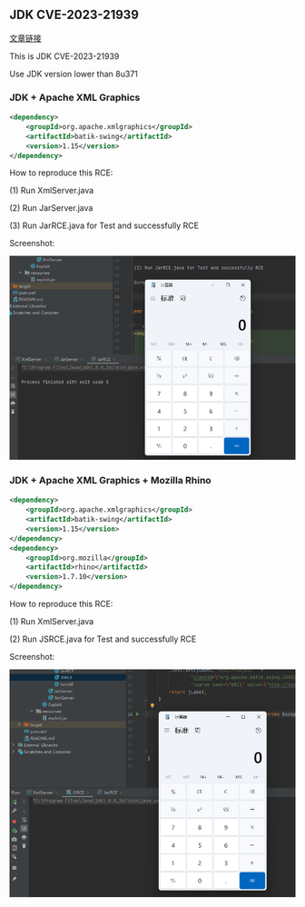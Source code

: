 ## JDK CVE-2023-21939

[文章链接](https://mp.weixin.qq.com/s?__biz=MzkzOTQzOTE1NQ==&mid=2247483750&idx=1&sn=12a793075d0a8713bbfb4341b3591628&chksm=c2f1a43af5862d2cc898be9e4b43b24d24b29173501d3c10d812a8fcb7dd25d858e3095969ea#rd)

This is JDK CVE-2023-21939

Use JDK version lower than 8u371

### JDK + Apache XML Graphics

```xml
<dependency>
    <groupId>org.apache.xmlgraphics</groupId>
    <artifactId>batik-swing</artifactId>
    <version>1.15</version>
</dependency>
```

How to reproduce this RCE:

(1) Run XmlServer.java 

(2) Run JarServer.java

(3) Run JarRCE.java for Test and successfully RCE

Screenshot:

![](imgs/001.png)

### JDK + Apache XML Graphics + Mozilla Rhino

```xml
<dependency>
    <groupId>org.apache.xmlgraphics</groupId>
    <artifactId>batik-swing</artifactId>
    <version>1.15</version>
</dependency>
<dependency>
    <groupId>org.mozilla</groupId>
    <artifactId>rhino</artifactId>
    <version>1.7.10</version>
</dependency>
```

How to reproduce this RCE:

(1) Run XmlServer.java

(2) Run JSRCE.java for Test and successfully RCE

Screenshot:

![](imgs/002.png)
